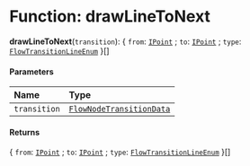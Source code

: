 # Function: drawLineToNext

**drawLineToNext**(`transition`): { `from`: [`IPoint`](/en/auto-docs/fixed-layout-editor/interfaces/IPoint.md) ; `to`: [`IPoint`](/en/auto-docs/fixed-layout-editor/interfaces/IPoint.md) ; `type`: [`FlowTransitionLineEnum`](/en/auto-docs/fixed-layout-editor/enums/FlowTransitionLineEnum.md)  }\[]

#### Parameters

| Name | Type |
| :------ | :------ |
| `transition` | [`FlowNodeTransitionData`](/en/auto-docs/fixed-layout-editor/classes/FlowNodeTransitionData.md) |

#### Returns

{ `from`: [`IPoint`](/en/auto-docs/fixed-layout-editor/interfaces/IPoint.md) ; `to`: [`IPoint`](/en/auto-docs/fixed-layout-editor/interfaces/IPoint.md) ; `type`: [`FlowTransitionLineEnum`](/en/auto-docs/fixed-layout-editor/enums/FlowTransitionLineEnum.md)  }\[]
